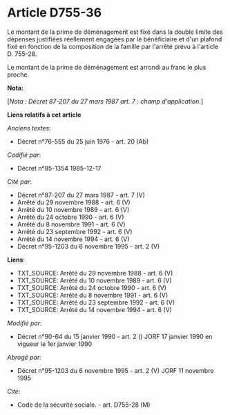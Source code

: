# Article D755-36

Le montant de la prime de déménagement est fixé dans la double limite des dépenses justifiées réellement engagées par le
bénéficiaire et d'un plafond fixé en fonction de la composition de la famille par l'arrêté prévu à l'article D. 755-28. 

Le montant de la prime de déménagement est arrondi au franc le plus proche.

**Nota:**

[*Nota : Décret 87-207 du 27 mars 1987 art. 7 : champ d'application.*]

**Liens relatifs à cet article**

_Anciens textes_:

  - Décret n°76-555 du 25 juin 1976 - art. 20 (Ab)

_Codifié par_:

  - Décret n°85-1354 1985-12-17

_Cité par_:

  - Décret n°87-207 du 27 mars 1987 - art. 7 (V)
  - Arrêté du 29 novembre 1988 - art. 6 (V)
  - Arrêté du 10 novembre 1989 - art. 6 (V)
  - Arrêté du 24 octobre 1990 - art. 6 (V)
  - Arrêté du 8 novembre 1991 - art. 6 (V)
  - Arrêté du 23 septembre 1992 - art. 6 (V)
  - Arrêté du 14 novembre 1994 - art. 6 (V)
  - Décret n°95-1203 du 6 novembre 1995 - art. 2 (V)

**Liens**:

  - TXT_SOURCE: Arrêté du 29 novembre 1988 - art. 6 (V)
  - TXT_SOURCE: Arrêté du 10 novembre 1989 - art. 6 (V)
  - TXT_SOURCE: Arrêté du 24 octobre 1990 - art. 6 (V)
  - TXT_SOURCE: Arrêté du 8 novembre 1991 - art. 6 (V)
  - TXT_SOURCE: Arrêté du 23 septembre 1992 - art. 6 (V)
  - TXT_SOURCE: Arrêté du 14 novembre 1994 - art. 6 (V)

_Modifié par_:

  - Décret n°90-64 du 15 janvier 1990 - art. 2 () JORF 17 janvier 1990 en vigueur le 1er janvier 1990

_Abrogé par_:

  - Décret n°95-1203 du 6 novembre 1995 - art. 2 (V) JORF 11 novembre 1995

_Cite_:

  - Code de la sécurité sociale. - art. D755-28 (M)
